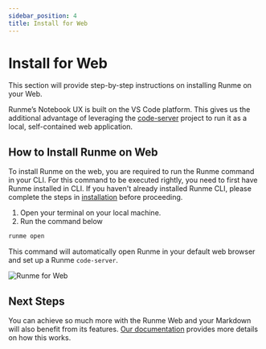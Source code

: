 ```yaml
---
sidebar_position: 4
title: Install for Web
---
```


# Install for Web

This section will provide step-by-step instructions on installing Runme on your Web.

Runme’s Notebook UX is built on the VS Code platform. This gives us the additional advantage of leveraging the [code-server](https://github.com/coder/code-server) project to run it as a local, self-contained web application.

## How to Install Runme on Web

To install Runme on the web, you are required to run the Runme command in your CLI. For this command to be executed rightly, you need to first have Runme installed in CLI. If you haven't already installed Runme CLI, please complete the steps in [installation](/installation/cli) before proceeding.

1. Open your terminal on your local machine.
2. Run the command below

```sh {"id":"01HQR1SNB432H0KF49HSNWWK5Q"}
runme open
```

This command will automatically open Runme in your default web browser and set up a Runme `code-server`.

![Runme for Web](/img/runme-for-web.png)

## Next Steps

You can achieve so much more with the Runme Web and your Markdown will also benefit from its features. [Our documentation](https://docs.runme.dev/how-runme-works/web) provides more details on how this works.
